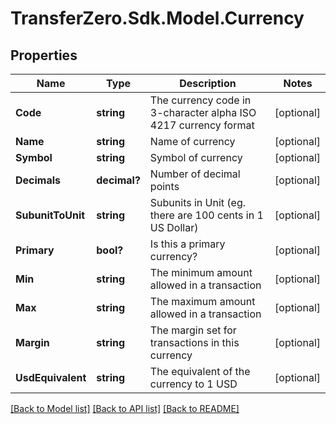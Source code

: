 
# TransferZero.Sdk.Model.Currency

## Properties

Name | Type | Description | Notes
------------ | ------------- | ------------- | -------------
**Code** | **string** | The currency code in 3-character alpha ISO 4217 currency format | [optional] 
**Name** | **string** | Name of currency | [optional] 
**Symbol** | **string** | Symbol of currency | [optional] 
**Decimals** | **decimal?** | Number of decimal points | [optional] 
**SubunitToUnit** | **string** | Subunits in Unit (eg. there are 100 cents in 1 US Dollar) | [optional] 
**Primary** | **bool?** | Is this a primary currency? | [optional] 
**Min** | **string** | The minimum amount allowed in a transaction | [optional] 
**Max** | **string** | The maximum amount allowed in a transaction | [optional] 
**Margin** | **string** | The margin set for transactions in this currency | [optional] 
**UsdEquivalent** | **string** | The equivalent of the currency to 1 USD | [optional] 

[[Back to Model list]](../README.md#documentation-for-models)
[[Back to API list]](../README.md#documentation-for-api-endpoints)
[[Back to README]](../README.md)

